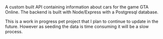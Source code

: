 A custom built API containing information about cars for the game GTA Online. The backend is built with Node/Express with a Postgresql database.

This is a work in progress pet project that I plan to continue to update in the future. However as seeding the data is time consuming it will be a slow process.
